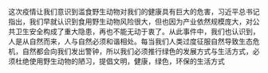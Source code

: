 这次疫情让我们意识到滥食野生动物对我们的健康具有巨大的危害，习近平总书记指出，我们早就认识到食用野生动物风险很大，但也因为产业依然规模庞大，对公共卫生安全构成了重大隐患，再也不能无动于衷了。从此事件中，我们也认识到，人是从自然而来，人与自然必须和谐相处。每当我们人类过度征服自然导致生态危机，自然都会向我们发出警钟，所以我们必须推行绿色的发展方式与生活方式，必须杜绝使用野生动物的陋习，提倡文明，健康，绿色，环保的生活方式

